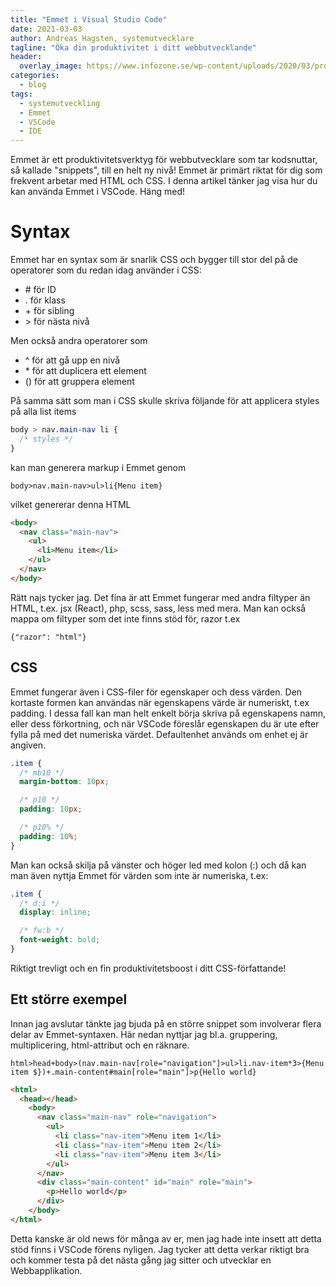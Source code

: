 ```yaml
---
title: "Emmet i Visual Studio Code"
date: 2021-03-03
author: Andreas Hagsten, systemutvecklare
tagline: "Öka din produktivitet i ditt webbutvecklande"
header:
  overlay_image: https://www.infozone.se/wp-content/uploads/2020/03/programmering-i-team.jpg
categories:
  - blog
tags:
  - systemutveckling
  - Emmet
  - VSCode
  - IDE
---
```


Emmet är ett produktivitetsverktyg för webbutvecklare som tar kodsnuttar, så kallade "snippets", till en helt ny nivå! Emmet är primärt riktat för dig som frekvent arbetar med HTML och CSS. I denna artikel tänker jag visa hur du kan använda Emmet i VSCode. Häng med!

# Syntax
Emmet har en syntax som är snarlik CSS och bygger till stor del på de operatorer som du redan idag använder i CSS:

- \# för ID
- \. för klass
- \+ för sibling
- \> för nästa nivå

Men också andra operatorer som

- ^ för att gå upp en nivå
- \* för att duplicera ett element
- () för att gruppera element

På samma sätt som man i CSS skulle skriva följande för att applicera styles på alla list items 

``` css
body > nav.main-nav li {
  /* styles */
}
```

kan man generera markup i Emmet genom

```
body>nav.main-nav>ul>li{Menu item}
```

vilket genererar denna HTML

``` html
<body>
  <nav class="main-nav">
    <ul>
      <li>Menu item</li>
    </ul>
  </nav>
</body>
```

Rätt najs tycker jag. Det fina är att Emmet fungerar med andra filtyper än HTML, t.ex. jsx (React), php, scss, sass, less med mera. Man kan också mappa om filtyper som det inte finns stöd för, razor t.ex

```{"razor": "html"}```

## CSS
Emmet fungerar även i CSS-filer för egenskaper och dess värden. Den kortaste formen kan användas när egenskapens värde är numeriskt, t.ex padding. I dessa fall kan man helt enkelt börja skriva på egenskapens namn, eller dess förkortning, och när VSCode föreslår egenskapen du är ute efter fylla på med det numeriska värdet. Defaultenhet används om enhet ej är angiven. 

``` css
.item {
  /* mb10 */
  margin-bottom: 10px;

  /* p10 */
  padding: 10px;

  /* p10% */
  padding: 10%;
}
```

Man kan också skilja på vänster och höger led med kolon (:) och då kan man även nyttja Emmet för värden som inte är numeriska, t.ex:

``` css
.item {
  /* d:i */
  display: inline;

  /* fw:b */
  font-weight: bold;
}
```

Riktigt trevligt och en fin produktivitetsboost i ditt CSS-författande!

## Ett större exempel

Innan jag avslutar tänkte jag bjuda på en större snippet som involverar flera delar av Emmet-syntaxen. Här nedan nyttjar jag bl.a. gruppering, multiplicering, html-attribut och en räknare. 

```
html>head+body>(nav.main-nav[role="navigation"]>ul>li.nav-item*3>{Menu item $})+.main-content#main[role="main"]>p{Hello world}
```

``` html
<html>
  <head></head>
    <body>
      <nav class="main-nav" role="navigation">
        <ul>
          <li class="nav-item">Menu item 1</li>
          <li class="nav-item">Menu item 2</li>
          <li class="nav-item">Menu item 3</li>
        </ul>
      </nav>
      <div class="main-content" id="main" role="main">
        <p>Hello world</p>
      </div>
    </body>
</html>
```

Detta kanske är old news för många av er, men jag hade inte insett att detta stöd finns i VSCode förens nyligen. Jag tycker att detta verkar riktigt bra och kommer testa på det nästa gång jag sitter och utvecklar en Webbapplikation. 